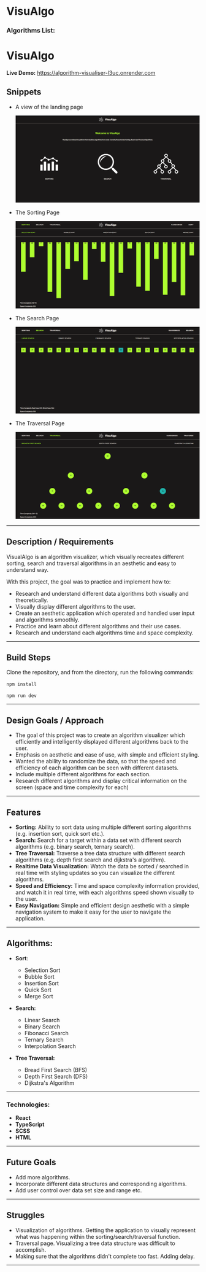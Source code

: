 # VisuAlgo

### Algorithms List:

# VisuAlgo

**Live Demo:** https://algorithm-visualiser-l3uc.onrender.com

## Snippets

- A view of the landing page

  ![alt text](<screenshots/Screenshot 2024-07-08 164740.png>)

- The Sorting Page

  ![alt text](<screenshots/Screenshot 2024-07-08 164830.png>)

- The Search Page

  ![alt text](<screenshots/Screenshot 2024-07-08 164848.png>)

- The Traversal Page

  ![alt text](<screenshots/Screenshot 2024-07-08 164902.png>)

---

## Description / Requirements

VisualAlgo is an algorithm visualizer, which visually recreates different sorting, search and traversal algorithms in an aesthetic and easy to understand way.

With this project, the goal was to practice and implement how to:

- Research and understand different data algorithms both visually and theoretically.
- Visually display different algorithms to the user.
- Create an aesthetic application which operated and handled user input and algorithms smoothly.
- Practice and learn about different algorithms and their use cases.
- Research and understand each algorithms time and space complexity.

---

## Build Steps

Clone the repository, and from the directory, run the following commands:

```
npm install
```

```
npm run dev
```

---

## Design Goals / Approach

- The goal of this project was to create an algorithm visualizer which efficiently and intelligently displayed different algorithms back to the user.
- Emphasis on aesthetic and ease of use, with simple and efficient styling.
- Wanted the ability to randomize the data, so that the speed and efficiency of each algorithm can be seen with different datasets.
- Include multiple different algorithms for each section.
- Research different algorithms and display critical information on the screen (space and time complexity for each)

---

## Features

- **Sorting:** Ability to sort data using multiple different sorting algorithms (e.g. insertion sort, quick sort etc.).
- **Search:** Search for a target within a data set with different search algorithms (e.g. binary search, ternary search).
- **Tree Traversal:** Traverse a tree data structure with different search algorithms (e.g. depth first search and dijkstra's algorithm).
- **Realtime Data Visualization:** Watch the data be sorted / searched in real time with styling updates so you can visualize the different algorithms.
- **Speed and Efficiency:** Time and space complexity information provided, and watch it in real time, with each algorithms speed shown visually to the user.
- **Easy Navigation:** Simple and efficient design aesthetic with a simple navigation system to make it easy for the user to navigate the application.

---

## Algorithms:

- **Sort**:

  - Selection Sort
  - Bubble Sort
  - Insertion Sort
  - Quick Sort
  - Merge Sort

- **Search:**

  - Linear Search
  - Binary Search
  - Fibonacci Search
  - Ternary Search
  - Interpolation Search

- **Tree Traversal:**

  - Bread First Search (BFS)
  - Depth First Search (DFS)
  - Dijkstra's Algorithm

---

### Technologies:

- **React**
- **TypeScript**
- **SCSS**
- **HTML**

---

## Future Goals

- Add more algorithms.
- Incorporate different data structures and corresponding algorithms.
- Add user control over data set size and range etc.

---

## Struggles

- Visualization of algorithms. Getting the application to visually represent what was happening within the sorting/search/traversal function.
- Traversal page. Visualizing a tree data structure was difficult to accomplish.
- Making sure that the algorithms didn't complete too fast. Adding delay.

---

